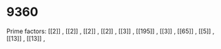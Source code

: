 # 9360

Prime factors: [[2]] , [[2]] , [[2]] , [[2]] , [[3]] , [[195]] , [[3]] , [[65]] , [[5]] , [[13]] , [[13]] , 